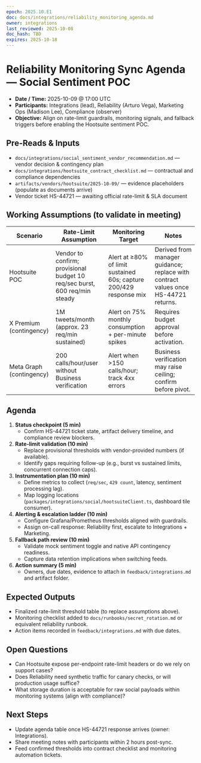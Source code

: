 ```yaml
---
epoch: 2025.10.E1
doc: docs/integrations/reliability_monitoring_agenda.md
owner: integrations
last_reviewed: 2025-10-08
doc_hash: TBD
expires: 2025-10-18
---
```


# Reliability Monitoring Sync Agenda — Social Sentiment POC

- **Date / Time:** 2025-10-09 @ 17:00 UTC
- **Participants:** Integrations (lead), Reliability (Arturo Vega), Marketing Ops (Madison Lee), Compliance (observer)
- **Objective:** Align on rate-limit guardrails, monitoring signals, and fallback triggers before enabling the Hootsuite sentiment POC.

## Pre-Reads & Inputs

- `docs/integrations/social_sentiment_vendor_recommendation.md` — vendor decision & contingency plan
- `docs/integrations/hootsuite_contract_checklist.md` — contractual and compliance dependencies
- `artifacts/vendors/hootsuite/2025-10-09/` — evidence placeholders (populate as documents arrive)
- Vendor ticket HS-44721 — awaiting official rate-limit & SLA document

## Working Assumptions (to validate in meeting)

| Scenario                 | Rate-Limit Assumption                                                      | Monitoring Target                                                  | Notes                                                                              |
| ------------------------ | -------------------------------------------------------------------------- | ------------------------------------------------------------------ | ---------------------------------------------------------------------------------- |
| Hootsuite POC            | Vendor to confirm; provisional budget 10 req/sec burst, 600 req/min steady | Alert at ≥80% of limit sustained 60s; capture 200/429 response mix | Derived from manager guidance; replace with contract values once HS-44721 returns. |
| X Premium (contingency)  | 1M tweets/month (approx. 23 req/min sustained)                             | Alert on 75% monthly consumption + per-minute spikes               | Requires budget approval before activation.                                        |
| Meta Graph (contingency) | 200 calls/hour/user without Business verification                          | Alert when >150 calls/hour; track 4xx errors                       | Business verification may raise ceiling; confirm before pivot.                     |

## Agenda

1. **Status checkpoint (5 min)**
   - Confirm HS-44721 ticket state, artifact delivery timeline, and compliance review blockers.
2. **Rate-limit validation (10 min)**
   - Replace provisional thresholds with vendor-provided numbers (if available).
   - Identify gaps requiring follow-up (e.g., burst vs sustained limits, concurrent connection caps).
3. **Instrumentation plan (10 min)**
   - Define metrics to collect (`req/sec`, `429 count`, latency, sentiment processing lag).
   - Map logging locations (`packages/integrations/social/hootsuiteClient.ts`, dashboard tile consumer).
4. **Alerting & escalation ladder (10 min)**
   - Configure Grafana/Prometheus thresholds aligned with guardrails.
   - Assign on-call response: Reliability first, escalate to Integrations + Marketing.
5. **Fallback path review (10 min)**
   - Validate mock sentiment toggle and native API contingency readiness.
   - Capture data retention implications when switching feeds.
6. **Action summary (5 min)**
   - Owners, due dates, evidence to attach in `feedback/integrations.md` and artifact folder.

## Expected Outputs

- Finalized rate-limit threshold table (to replace assumptions above).
- Monitoring checklist added to `docs/runbooks/secret_rotation.md` or equivalent reliability runbook.
- Action items recorded in `feedback/integrations.md` with due dates.

## Open Questions

- Can Hootsuite expose per-endpoint rate-limit headers or do we rely on support cases?
- Does Reliability need synthetic traffic for canary checks, or will production usage suffice?
- What storage duration is acceptable for raw social payloads within monitoring systems (align with compliance)?

## Next Steps

- Update agenda table once HS-44721 response arrives (owner: Integrations).
- Share meeting notes with participants within 2 hours post-sync.
- Feed confirmed thresholds into contract checklist and monitoring automation tickets.
